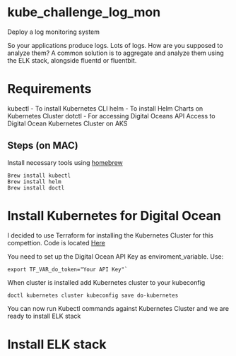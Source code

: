 # kube_challenge_log_mon
Deploy a log monitoring system

So your applications produce logs. Lots of logs. How are you supposed to analyze them? A common solution is to aggregate and analyze them using the ELK stack, alongside fluentd or fluentbit.

# Requirements
kubectl - To install Kubernetes CLI
helm - To install Helm Charts on Kubernetes Cluster
dotctl - For accessing Digital Oceans API
Access to Digital Ocean Kubernetes Cluster on AKS

## Steps (on MAC)
Install necessary tools using [homebrew](https://brew.sh) 
```
Brew install kubectl
Brew install helm
Brew install doctl
```


# Install Kubernetes for Digital Ocean
I decided to use Terraform for installing the Kubernetes Cluster for this compettion. Code is located [Here](https://github.com/espenhermansen/kube_challenge_log_mon/tree/main/terraform)

You need to set up the Digital Ocean API Key as enviroment_variable. Use:
```
export TF_VAR_do_token="Your API Key"`
```

When cluster is installed add Kubernetes cluster to your kubeconfig
```
doctl kubernetes cluster kubeconfig save do-kubernetes
```

You can now run Kubectl commands against Kubernetes Cluster and we are ready to install ELK stack

# Install ELK stack

